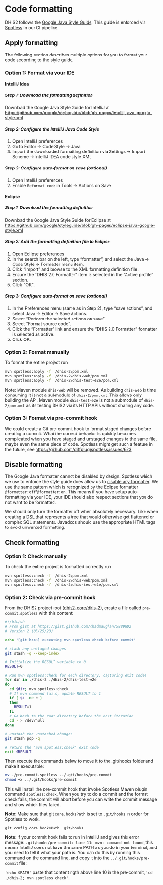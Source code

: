 # Code formatting

DHIS2 follows the [Google Java Style Guide](https://google.github.io/styleguide/javaguide.html).
This guide is enforced via [Spotless](https://github.com/diffplug/spotless) in our CI pipeline. 

## Apply formatting

The following section describes multiple options for you to format your code according to the style
guide.

### Option 1: Format via your IDE

#### IntelliJ Idea

##### Step 1: Download the formatting definition

Download the Google Java Style Guide for IntelliJ at
https://github.com/google/styleguide/blob/gh-pages/intellij-java-google-style.xml

##### Step 2: Configure the IntelliJ Java Code Style

1. Open IntelliJ preferences
2. Go to Editor -> Code Style -> Java
3. Import the downloaded formatting definition via Settings -> Import Scheme -> IntelliJ IDEA code
   style XML

##### Step 3: Configure auto-format on save (optional)

1. Open IntelliJ preferences
2. Enable `Reformat code` in Tools -> Actions on Save

#### Eclipse

##### Step 1: Download the formatting definition

Download the Google Java Style Guide for Eclipse at
https://github.com/google/styleguide/blob/gh-pages/eclipse-java-google-style.xml

##### Step 2: Add the formatting definition file to Eclipse

1. Open Eclipse preferences
2. In the search bar on the left, type “formatter”, and select the Java -> Code Style -> Formatter
   menu item.
3. Click “Import” and browse to the XML formatting definition file.
4. Ensure the "DHIS 2.0 Formatter" item is selected in the “Active profile” section.
5. Click "OK".

##### Step 3: Configure auto-format on save (optional)

1. In the Preferences menu (same as in Step 2), type “save actions”, and select Java -> Editor -> Save Actions.
2. Select “Perform the selected actions on save”.
3. Select “Format source code”.
4. Click the “Formatter” link and ensure the “DHIS 2.0 Formatter” formatter is selected as active.
5. Click OK.

### Option 2: Format manually

To format the entire project run

```sh
mvn spotless:apply -f ./dhis-2/pom.xml
mvn spotless:apply -f ./dhis-2/dhis-web/pom.xml
mvn spotless:apply -f ./dhis-2/dhis-test-e2e/pom.xml
```

Note: Maven module `dhis-web` will be removed. As building `dhis-web` is time consuming it is not a
submodule of `dhis-2/pom.xml`. This allows only building the API. Maven module `dhis-test-e2e` is
not a submodule of `dhis-2/pom.xml` as its testing DHIS2 via its HTTP APIs without sharing any code.

### Option 3: Format via pre-commit hook

We could create a Git pre-commit hook to format staged changes before creating a commit. What the
correct behavior is quickly becomes complicated when you have staged and unstaged changes to the
same file, maybe even the same piece of code. Spotless might get such a feature in the future, see
https://github.com/diffplug/spotless/issues/623

## Disable formatting

The Google Java formatter cannot be disabled by design. Spotless which we use to enforce the style
guide does allow us to [disable any
formatter](https://github.com/diffplug/spotless/tree/main/plugin-maven\#spotlessoff-and-spotlesson).
We use the same pattern which is recognized by the Eclipse formatter
`@formatter:off`/`@formatter:on`. This means if you have setup auto-formatting via your IDE, your
IDE should also respect sections that you do not want to be formatted.

We should only turn the formatter off when absolutely necessary. Like when creating a DSL that
represents a tree that would otherwise get flattened or complex SQL statements. Javadocs should use
the appropriate HTML tags to avoid unwanted formatting.

## Check formatting

### Option 1: Check manually

To check the entire project is formatted correctly run

```sh
mvn spotless:check -f ./dhis-2/pom.xml
mvn spotless:check -f ./dhis-2/dhis-web/pom.xml
mvn spotless:check -f ./dhis-2/dhis-test-e2e/pom.xml
```

### Option 2: Check via pre-commit hook

From the DHIS2 project root ([dhis2-core/dhis-2](https://github.com/dhis2/dhis2-core/blob/master/dhis-2)), create a file called `pre-commit.spotless` with this content:
```bash
#!/bin/sh
# From gist at https://gist.github.com/chadmaughan/5889802
# Version 2 (05/25/23)

echo '[git hook] executing mvn spotless:check before commit'

# stash any unstaged changes
git stash -q --keep-index

# Initialize the RESULT variable to 0
RESULT=0

# Run mvn spotless:check for each directory, capturing exit codes
for dir in ./dhis-2 ./dhis-2/dhis-test-e2e
do
  cd $dir; mvn spotless:check
  # If mvn command fails, update RESULT to 1
  if [ $? -ne 0 ]
  then
    RESULT=1
  fi
  # Go back to the root directory before the next iteration
  cd - > /dev/null
done

# unstash the unstashed changes
git stash pop -q

# return the 'mvn spotless:check' exit code
exit $RESULT
```

Then execute the commands below to move it to the .git/hooks folder and make it executable:
```bash
mv ./pre-commit.spotless ../.git/hooks/pre-commit
chmod +x ../.git/hooks/pre-commit
```

This will install the pre-commit hook that invoke Spotless Maven plugin command `spotless:check`. When you try to do a commit and the format check fails, the commit will abort before you can write the commit message and show which files failed.

**Note:** Make sure that git `core.hooksPath` is set to `.git/hooks` in order for Spotless to work.

    git config core.hooksPath .git/hooks

**Note:** If your commit hook fails to run in IntelliJ and gives this error message: `.git/hooks/pre-commit: line 11: mvn: command not found`, this means IntelliJ does not have the same PATH as you do in your terminal, and you need to tell it what your path is. You can do this by running this command on the command line, and copy it into the `../.git/hooks/pre-commit` file:

`'echo $PATH'` paste that content rigth above line 10 in the pre-commit, `'cd ./dhis-2; mvn spotless:check'`.

